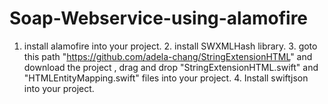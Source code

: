 # Soap-Webservice-using-alamofire
1. install alamofire into your project. 2. install SWXMLHash library. 3. goto this path "https://github.com/adela-chang/StringExtensionHTML" and download the project , drag and drop "StringExtensionHTML.swift" and "HTMLEntityMapping.swift" files into your project. 4. Install swiftjson into your project. 
